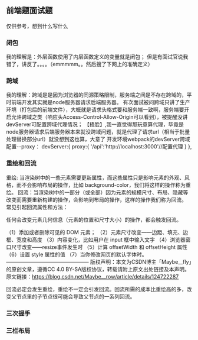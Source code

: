 ## 前端题面试题
仅供参考，想到什么写什么

### 闭包
我的理解是：外层函数使用了内层函数定义的变量就是闭包；
但是有面试官说我错了，讲反了。。。。（emmmmm。。然后搜了下网上的准确定义）



### 跨域
我的理解：跨域是是因为浏览器的同源策略限制，服务端之间是不存在跨域的，平时前端开发其实就是node服务器请求后端服务器。
有次面试被问跨域只讲了生产环境（打包后的前端文件），大概就是请求头格式要和服务端一致啊，服务端要开启允许跨域之类（响应头Access-Control-Allow-Origin可以看到），被提醒没讲devServer可配置跨域代理情况；
【捂脸】,我一直觉得那玩意算代理，毕竟是node服务器请求后端服务器本来就没跨域问题，就是代理了请求url（相当于批量处理替换部分url）就没想到这也算，大意了
开发环境webpack的devServer跨域配置--proxy：
devServer:{
    proxy:{
        '/api':'http://localhost:3000'//配置代理
    }
},


### 重绘和回流
重绘: 当渲染树中的一些元素需要更新属性，而这些属性只是影响元素的外观、风格，而不会影响布局的操作，比如 background-color，我们将这样的操作称为重绘。
回流：当渲染树中的一部分（或全部）因为元素的规模尺寸、布局、隐藏等改变而需要重新构建的操作，会影响到布局的操作，这样的操作我们称为回流。
常见引起回流属性和方法：

任何会改变元素几何信息（元素的位置和尺寸大小）的操作，都会触发回流。

（1）添加或者删除可见的 DOM 元素；
（2）元素尺寸改变——边距、填充、边框、宽度和高度
（3）内容变化，比如用户在 input 框中输入文字
（4）浏览器窗口尺寸改变——resize事件发生时
（5）计算 offsetWidth 和 offsetHeight 属性
（6）设置 style 属性的值
（7）当你修改网页的默认字体时。
————————————————
版权声明：本文为CSDN博主「Maybe__fly」的原创文章，遵循CC 4.0 BY-SA版权协议，转载请附上原文出处链接及本声明。
原文链接：<https://blog.csdn.net/Maybe__row/article/details/124722287>

回流必定会发生重绘，重绘不一定会引发回流。回流所需的成本比重绘高的多，改变父节点里的子节点很可能会导致父节点的一系列回流。

### 三次握手


### 三栏布局




